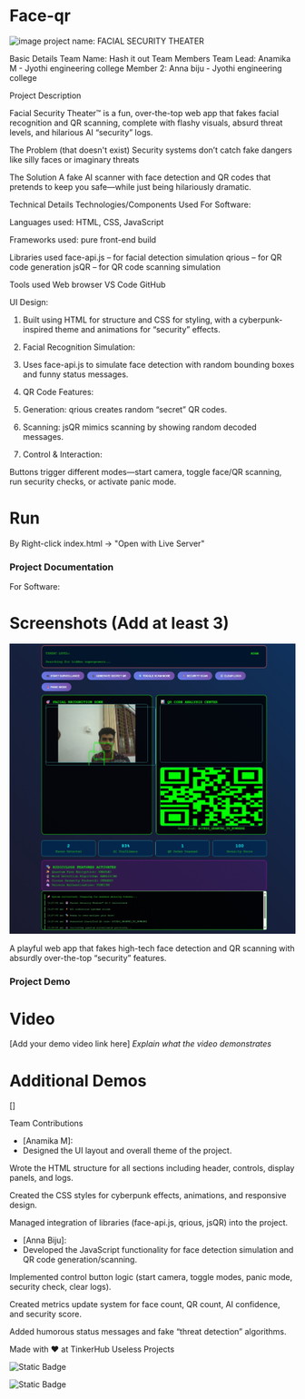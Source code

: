 # Face-qr
<img width="3188" height="1202" alt="image" src="https://github.com/user-attachments/assets/081c6952-b1ad-4d49-a930-70d5808fa766" />
project name: FACIAL SECURITY THEATER


Basic Details
Team Name: Hash it out
Team Members
Team Lead: Anamika M - Jyothi engineering college
Member 2:  Anna biju - Jyothi engineering college



Project Description

Facial Security Theater™ is a fun, over-the-top web app that fakes facial recognition and QR scanning, complete with flashy visuals, absurd threat levels, and hilarious AI “security” logs.

The Problem (that doesn't exist)
Security systems don’t catch fake dangers like silly faces or imaginary threats

The Solution 
A fake AI scanner with face detection and QR codes that pretends to keep you safe—while just being hilariously dramatic.


Technical Details
Technologies/Components Used
For Software:

Languages used:
HTML, CSS, JavaScript

Frameworks used:
pure front-end build

Libraries used
face-api.js – for facial detection simulation
qrious – for QR code generation
jsQR – for QR code scanning simulation

Tools used
Web browser 
VS Code
GitHub


UI Design:

1) Built using HTML for structure and CSS for styling, with a cyberpunk-inspired theme and animations for “security” effects.

2) Facial Recognition Simulation:

3) Uses face-api.js to simulate face detection with random bounding boxes and funny status messages.

4) QR Code Features:

5) Generation: qrious creates random “secret” QR codes.

5) Scanning: jsQR mimics scanning by showing random decoded messages.

6) Control & Interaction:

Buttons trigger different modes—start camera, toggle face/QR scanning, run security checks, or activate panic mode.



# Run
 By Right-click index.html → "Open with Live Server"

### Project Documentation
For Software:

# Screenshots (Add at least 3)
![Screenshot1](https://github.com/Anamika16357/Face-qr/blob/main/Screenshot_9-8-2025_5321_127.0.0.1.jpeg)

A playful web app that fakes high-tech face detection and QR scanning with absurdly over-the-top “security” features.








### Project Demo
# Video
[Add your demo video link here]
*Explain what the video demonstrates*

# Additional Demos
[]

 Team Contributions
- [Anamika M]:
- Designed the UI layout and overall theme of the project.

Wrote the HTML structure for all sections including header, controls, display panels, and logs.

Created the CSS styles for cyberpunk effects, animations, and responsive design.

Managed integration of libraries (face-api.js, qrious, jsQR) into the project.


- [Anna Biju]:
- Developed the JavaScript functionality for face detection simulation and QR code generation/scanning.

Implemented control button logic (start camera, toggle modes, panic mode, security check, clear logs).

Created metrics update system for face count, QR count, AI confidence, and security score.

Added humorous status messages and fake “threat detection” algorithms.



Made with ❤️ at TinkerHub Useless Projects


![Static Badge](https://img.shields.io/badge/TinkerHub-24?color=%23000000&link=https%3A%2F%2Fwww.tinkerhub.org%2F)



![Static Badge](https://img.shields.io/badge/UselessProjects--25-25?link=https%3A%2F%2Fwww.tinkerhub.org%2Fevents%2FQ2Q1TQKX6Q%2FUseless%2520Projects)

